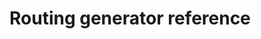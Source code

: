 # Routing generator reference

<!-- @include: ./condition_generator.md -->
<!-- @include: ./guess_prefix_generator.md -->
<!-- @include: ./hierarchy_prefix_generator.md -->
<!-- @include: ./prefix_generator.md -->
<!-- @include: ./slug_generator.md -->
